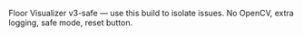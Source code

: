 Floor Visualizer v3-safe — use this build to isolate issues. No OpenCV, extra logging, safe mode, reset button.